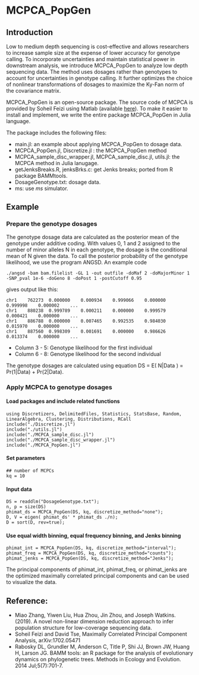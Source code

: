 # MCPCA_PopGen

## Introduction
Low to medium depth sequencing is cost-effective and allows researchers to increase sample size at the expense of lower accuracy for genotype calling. To incorporate uncertainties and maintain statistical power in downstream analysis, we introduce MCPCA_PopGen to analyze low depth sequencing data. The method uses dosages rather than genotypes to account for uncertainties in genotype calling. It further optimizes the choice of nonlinear transformations of dosages to maximize the Ky-Fan norm of the covariance matrix.

MCPCA_PopGen is an open-source package. The source code of MCPCA is provided by Soheil Feizi using Matlab (available [here](https://github.com/SoheilFeizi/MCPCA)). To make it easier to install and implement, we write the entire package MCPCA_PopGen in Julia language. 

The package includes the following files:
- main.jl: an example about applying MCPCA_PopGen to dosage data.
- MCPCA_PopGen.jl, Discretize.jl : the MCPCA_PopGen method
- MCPCA_sample_disc_wrapper.jl, MCPCA_sample_disc.jl, utils.jl: the MCPCA method in Julia lanugage.
- getJenksBreaks.R, jenksBrks.c: get Jenks breaks; ported from R package BAMMtools.
- DosageGenotype.txt: dosage data.
- ms: use _ms_ simulator.

## Example

### Prepare the genotype dosages

The genotype dosage data are calculated as the posterior mean of the genotype under additive coding. With values 0, 1 and 2 assigned to the number of minor alleles N in each genotype, the dosage is the conditional mean of N given the data. To call the posterior probability of the genotype likelihood, we use the program ANGSD. An example code
```{angsd}
./angsd -bam bam.filelist -GL 1 -out outfile -doMaf 2 -doMajorMinor 1 -SNP_pval 1e-6 -doGeno 8 -doPost 1 -postCutoff 0.95 
```
gives output like this:
```{angsd}
chr1	762273	0.000000	0.000934	0.999066	0.000000	0.999998	0.000002	...
chr1	880238	0.999789	0.000211	0.000000	0.999579	0.000421	0.000000	...
chr1	886788	0.000000	0.007465	0.992535	0.984030	0.015970	0.000000	...
chr1	887560	0.998309	0.001691	0.000000	0.986626	0.013374	0.000000	...
```
- Column 3 - 5: Genotype likelihood for the first individual
- Column 6 - 8: Genotype likelihood for the second individual

The genotype dosages are calculated using equation DS = E( N|Data ) = Pr(1|Data) + Pr(2|Data).

### Apply MCPCA to genotype dosages

#### Load packages and include related functions
```{julia}
using Discretizers, DelimitedFiles, Statistics, StatsBase, Random, LinearAlgebra, Clustering, Distributions, RCall
include("./Discretize.jl")
include("./utils.jl")
include("./MCPCA_sample_disc.jl")
include("./MCPCA_sample_disc_wrapper.jl")
include("./MCPCA_PopGen.jl")
```
#### Set parameters
```{julia}
## number of MCPCs
kq = 10
````

#### Input data
```{julia}
DS = readdlm("DosageGenotype.txt");
n, p = size(DS)
phimat_ds = MCPCA_PopGen(DS, kq, discretize_method="none");
D, V = eigen( phimat_ds' * phimat_ds ./n);
D = sort(D, rev=true);
```

#### Use equal width binning, equal frequency binning, and Jenks binning
```{julia}
phimat_int = MCPCA_PopGen(DS, kq, discretize_method="interval");
phimat_freq = MCPCA_PopGen(DS, kq, discretize_method="counts");
phimat_jenks = MCPCA_PopGen(DS, kq, discretize_method="Jenks");
```

The principal components of phimat_int, phimat_freq, or phimat_jenks are the optimized maximally correlated principal components and can be used to visualize the data.

## Reference:
- Miao Zhang, Yiwen Liu, Hua Zhou, Jin Zhou, and Joseph Watkins. (2019). A novel non-linear dimension reduction approach to infer population structure for low-coverage sequencing data.
- Soheil Feizi and David Tse, Maximally Correlated Principal Component Analysis, arXiv:1702.05471
- Rabosky DL, Grundler M, Anderson C, Title P, Shi JJ, Brown JW, Huang H, Larson JG. BAMM tools: an R package for the analysis of evolutionary dynamics on phylogenetic trees. Methods in Ecology and Evolution. 2014 Jul;5(7):701-7.
